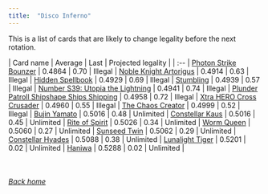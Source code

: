 ```yaml
---
title:  "Disco Inferno"
---
```


This is a list of cards that are likely to change legality before the next rotation.

| Card name | Average | Last | Projected legality |
| :-- |
[Photon Strike Bounzer](https://db.ygoprodeck.com/card/?search=Photon%20Strike%20Bounzer) | 0.4864 | 0.70 | Illegal |
[Noble Knight Artorigus](https://db.ygoprodeck.com/card/?search=Noble%20Knight%20Artorigus) | 0.4914 | 0.63 | Illegal |
[Hidden Spellbook](https://db.ygoprodeck.com/card/?search=Hidden%20Spellbook) | 0.4929 | 0.69 | Illegal |
[Stumbling](https://db.ygoprodeck.com/card/?search=Stumbling) | 0.4939 | 0.57 | Illegal |
[Number S39: Utopia the Lightning](https://db.ygoprodeck.com/card/?search=Number%20S39:%20Utopia%20the%20Lightning) | 0.4941 | 0.74 | Illegal |
[Plunder Patroll Shipshape Ships Shipping](https://db.ygoprodeck.com/card/?search=Plunder%20Patroll%20Shipshape%20Ships%20Shipping) | 0.4958 | 0.72 | Illegal |
[Xtra HERO Cross Crusader](https://db.ygoprodeck.com/card/?search=Xtra%20HERO%20Cross%20Crusader) | 0.4960 | 0.55 | Illegal |
[The Chaos Creator](https://db.ygoprodeck.com/card/?search=The%20Chaos%20Creator) | 0.4999 | 0.52 | Illegal |
[Bujin Yamato](https://db.ygoprodeck.com/card/?search=Bujin%20Yamato) | 0.5016 | 0.48 | Unlimited |
[Constellar Kaus](https://db.ygoprodeck.com/card/?search=Constellar%20Kaus) | 0.5016 | 0.45 | Unlimited |
[Rite of Spirit](https://db.ygoprodeck.com/card/?search=Rite%20of%20Spirit) | 0.5026 | 0.34 | Unlimited |
[Worm Queen](https://db.ygoprodeck.com/card/?search=Worm%20Queen) | 0.5060 | 0.27 | Unlimited |
[Sunseed Twin](https://db.ygoprodeck.com/card/?search=Sunseed%20Twin) | 0.5062 | 0.29 | Unlimited |
[Constellar Hyades](https://db.ygoprodeck.com/card/?search=Constellar%20Hyades) | 0.5088 | 0.38 | Unlimited |
[Lunalight Tiger](https://db.ygoprodeck.com/card/?search=Lunalight%20Tiger) | 0.5201 | 0.02 | Unlimited |
[Haniwa](https://db.ygoprodeck.com/card/?search=Haniwa) | 0.5288 | 0.02 | Unlimited |

<br>

###### [Back home](index)